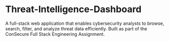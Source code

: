 # Threat-Intelligence-Dashboard
A full-stack web application that enables cybersecurity analysts to browse, search, filter, and analyze threat data efficiently. Built as part of the ConSecure Full Stack Engineering Assignment.
